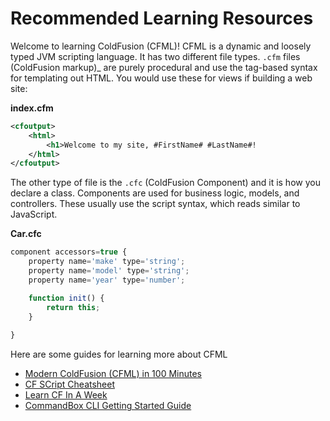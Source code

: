 # Recommended Learning Resources

Welcome to learning ColdFusion (CFML)!  CFML is a dynamic and loosely typed JVM scripting language.  It has two different file types. `.cfm` files (ColdFusion markup)_ are purely procedural and use the tag-based syntax for templating out HTML.  You would use these for views if building a web site:

**index.cfm**

```xml
<cfoutput>
	<html>
		<h1>Welcome to my site, #FirstName# #LastName#!
	</html>
</cfoutput>
```

The other type of file is the `.cfc` (ColdFusion Component) and it is how you declare a class.  Components are used for business logic, models, and controllers.  These usually use the script syntax, which reads similar to JavaScript.

**Car.cfc**

```js
component accessors=true {
	property name='make' type='string';
	property name='model' type='string';
	property name='year' type='number';

	function init() {
		return this;
	}
 
}
```

Here are some guides for learning more about CFML
 
* [Modern ColdFusion (CFML) in 100 Minutes](https://www.gitbook.com/book/ortus/modern-coldfusion-cfml-in-100-minutes/details)
* [CF SCript Cheatsheet](http://www.petefreitag.com/cheatsheets/coldfusion/cfscript/)
* [Learn CF In A Week](http://www.learncfinaweek.com/)
* [CommandBox CLI Getting Started Guide](https://commandbox.ortusbooks.com/getting-started-guide)
